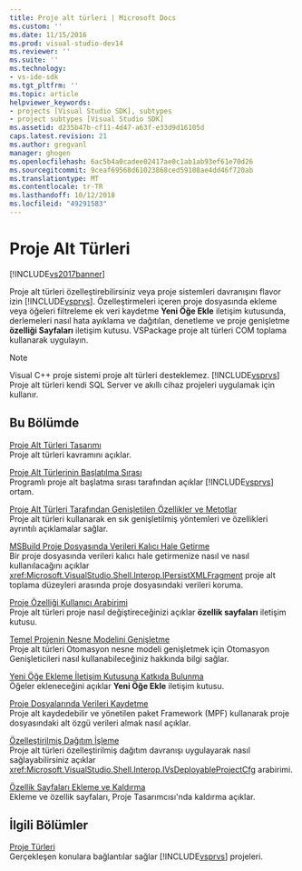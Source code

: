 ```yaml
---
title: Proje alt türleri | Microsoft Docs
ms.custom: ''
ms.date: 11/15/2016
ms.prod: visual-studio-dev14
ms.reviewer: ''
ms.suite: ''
ms.technology:
- vs-ide-sdk
ms.tgt_pltfrm: ''
ms.topic: article
helpviewer_keywords:
- projects [Visual Studio SDK], subtypes
- project subtypes [Visual Studio SDK]
ms.assetid: d235b47b-cf11-4d47-a63f-e33d9d16105d
caps.latest.revision: 21
ms.author: gregvanl
manager: ghogen
ms.openlocfilehash: 6ac5b4a0cadee02417ae0c1ab1ab93ef61e70d26
ms.sourcegitcommit: 9ceaf69568d61023868ced59108ae4dd46f720ab
ms.translationtype: MT
ms.contentlocale: tr-TR
ms.lasthandoff: 10/12/2018
ms.locfileid: "49291583"
---
```

# <a name="project-subtypes"></a>Proje Alt Türleri
[!INCLUDE[vs2017banner](../../includes/vs2017banner.md)]

Proje alt türleri özelleştirebilirsiniz veya proje sistemleri davranışını flavor izin [!INCLUDE[vsprvs](../../includes/vsprvs-md.md)]. Özelleştirmeleri içeren proje dosyasında ekleme veya öğeleri filtreleme ek veri kaydetme **Yeni Öğe Ekle** iletişim kutusunda, derlemeleri nasıl hata ayıklama ve dağıtılan, denetleme ve proje genişletme **özelliği Sayfaları** iletişim kutusu. VSPackage proje alt türleri COM toplama kullanarak uygulayın.  
  
> [!NOTE]
>  Visual C++ proje sistemi proje alt türleri desteklemez. [!INCLUDE[vsprvs](../../includes/vsprvs-md.md)] Proje alt türleri kendi SQL Server ve akıllı cihaz projeleri uygulamak için kullanır.  
  
## <a name="in-this-section"></a>Bu Bölümde  
 [Proje Alt Türleri Tasarımı](../../extensibility/internals/project-subtypes-design.md)  
 Proje alt türleri kavramını açıklar.  
  
 [Proje Alt Türlerinin Başlatılma Sırası](../../extensibility/internals/initialization-sequence-of-project-subtypes.md)  
 Programlı proje alt başlatma sırası tarafından açıklar [!INCLUDE[vsprvs](../../includes/vsprvs-md.md)] ortam.  
  
 [Proje Alt Türleri Tarafından Genişletilen Özellikler ve Metotlar](../../extensibility/internals/properties-and-methods-extended-by-project-subtypes.md)  
 Proje alt türleri kullanarak en sık genişletilmiş yöntemleri ve özellikleri ayrıntılı açıklamalar sağlar.  
  
 [MSBuild Proje Dosyasında Verileri Kalıcı Hale Getirme](../../extensibility/internals/persisting-data-in-the-msbuild-project-file.md)  
 Bir proje dosyasında verileri kalıcı hale getirmenize nasıl ve nasıl kullanılacağını açıklar <xref:Microsoft.VisualStudio.Shell.Interop.IPersistXMLFragment> proje alt toplama düzeyleri arasında proje dosyasındaki verileri koruma.  
  
 [Proje Özelliği Kullanıcı Arabirimi](../../extensibility/internals/project-property-user-interface.md)  
 Proje alt türleri proje nasıl değiştireceğinizi açıklar **özellik sayfaları** iletişim kutusu.  
  
 [Temel Projenin Nesne Modelini Genişletme](../../extensibility/internals/extending-the-object-model-of-the-base-project.md)  
 Proje alt türleri Otomasyon nesne modeli genişletmek için Otomasyon Genişleticileri nasıl kullanabileceğiniz hakkında bilgi sağlar.  
  
 [Yeni Öğe Ekleme İletişim Kutusuna Katkıda Bulunma](../../extensibility/internals/contributing-to-the-add-new-item-dialog-box.md)  
 Öğeler ekleneceğini açıklar **Yeni Öğe Ekle** iletişim kutusu.  
  
 [Proje Dosyalarında Verileri Kaydetme](../../extensibility/saving-data-in-project-files.md)  
 Proje alt kaydedebilir ve yönetilen paket Framework (MPF) kullanarak proje dosyasındaki alt özgü verileri almak nasıl açıklar.  
  
 [Özelleştirilmiş Dağıtım İşleme](../../extensibility/internals/handling-specialized-deployment.md)  
 Proje alt türleri özelleştirilmiş dağıtım davranışı uygulayarak nasıl sağlayabilirsiniz açıklar <xref:Microsoft.VisualStudio.Shell.Interop.IVsDeployableProjectCfg> arabirimi.  
  
 [Özellik Sayfaları Ekleme ve Kaldırma](../../extensibility/adding-and-removing-property-pages.md)  
 Ekleme ve özellik sayfaları, Proje Tasarımcısı'nda kaldırma açıklar.  
  
## <a name="related-sections"></a>İlgili Bölümler  
 [Proje Türleri](../../extensibility/internals/project-types.md)  
 Gerçekleşen konulara bağlantılar sağlar [!INCLUDE[vsprvs](../../includes/vsprvs-md.md)] projeleri.

